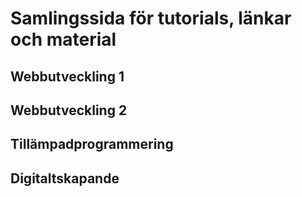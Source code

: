 # Samlingssida för tutorials, länkar och material
## Webbutveckling 1
## Webbutveckling 2
## Tillämpadprogrammering
## Digitaltskapande
